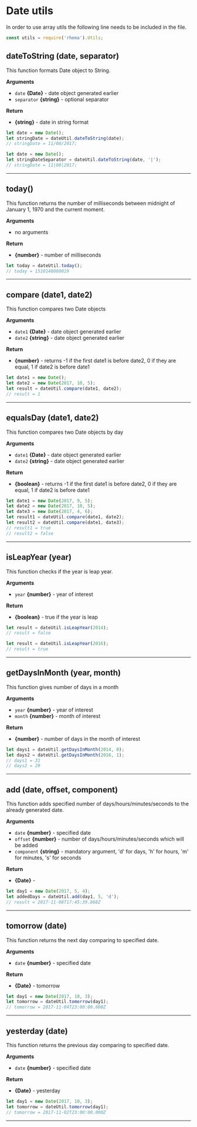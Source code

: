 # Date utils
In order to use array utils the following line needs to be included in the file.
```js
const utils = require('rhema').Utils;
```

## dateToString (date, separator)
This function formats Date object to String.


**Arguments**
- `date` **{Date}** - date object generated earlier
- `separator` **{string}** - optional separator 

**Return**
- **{string}** - date in string format 

```js
let date = new Date();
let stringDate = dateUtil.dateToString(date);
// stringDate = 11/08/2017;
```

```js
let date = new Date();
let stringDateSeparator = dateUtil.dateToString(date, '|');
// stringDate = 11|08|2017;
```

---

## today()

This function returns the number of milliseconds between midnight of January 1, 1970 and the current moment.

**Arguments**
- no arguments

**Return**
- **{number}** - number of milliseconds 

```js
let today = dateUtil.today();
// today = 1510148088019
```

---

## compare (date1, date2)

This function compares two Date objects

**Arguments**
- `date1` **{Date}** - date object generated earlier
- `date2` **{string}** - date object generated earlier

**Return**
- **{number}** - returns -1 if the first date1 is before date2, 0 if they are equal, 1 if date2 is before date1  

```js
let date1 = new Date();
let date2 = new Date(2017, 10, 5);
let result = dateUtil.compare(date1, date2);
// result = 1 
```

---

## equalsDay (date1, date2)

This function compares two Date objects by day

**Arguments**
- `date1` **{Date}** - date object generated earlier
- `date2` **{string}** - date object generated earlier

**Return**
- **{boolean}** - returns -1 if the first date1 is before date2, 0 if they are equal, 1 if date2 is before date1  

```js
let date1 = new Date(2017, 9, 5);
let date2 = new Date(2017, 10, 5);
let date3 = new Date(2017, 4, 6);
let result1 = dateUtil.compare(date1, date2);
let result2 = dateUtil.compare(date1, date3);
// result1 = true
// result2 = false
```


---

## isLeapYear (year)

This function checks if the year is leap year.

**Arguments**
- `year` **{number}** - year of interest


**Return**
- **{boolean}** - true if the year is leap

```js
let result = dateUtil.isLeapYear(2014);
// result = false
```

```js
let result = dateUtil.isLeapYear(2016);
// result = true
```

---

## getDaysInMonth (year, month)

This function gives number of days in a month

**Arguments**
- `year` **{number}** - year of interest
- `month` **{number}** - month of interest


**Return**
- **{number}** - number of days in the month of interest

```js
let days1 = dateUtil.getDaysInMonth(2014, 0);
let days2 = dateUtil.getDaysInMonth(2016, 1);
// days1 = 31
// days2 = 29
```

---

## add (date, offset, component)

This function adds specified number of days/hours/minutes/seconds to the already generated date.

**Arguments**
- `date` **{number}** - specified date 
- `offset` **{number}** - number of days/hours/minutes/seconds which will be added
- `component` **{string}** - mandatory argument, 'd' for days, 'h' for hours, 'm' for minutes, 's' for seconds


**Return**
- **{Date}** -     

```js
let day1 = new Date(2017, 5, 4);
let addedDays = dateUtil.add(day1, 5, 'd');
// result = 2017-11-08T17:45:39.868Z
```

---

## tomorrow (date)

This function returns the next day comparing to specified date.

**Arguments**
- `date` **{number}** - specified date 


**Return**
- **{Date}** - tomorrow   

```js
let day1 = new Date(2017, 10, 3);
let tomorrow = dateUtil.tomorrow(day1);
// tomorrow = 2017-11-04T23:00:00.000Z
```

---

## yesterday (date)

This function returns the previous day comparing to specified date.

**Arguments**
- `date` **{number}** - specified date 


**Return**
- **{Date}** - yesterday 

```js
let day1 = new Date(2017, 10, 3);
let tomorrow = dateUtil.tomorrow(day1);
// tomorrow = 2017-11-02T23:00:00.000Z
```

---


